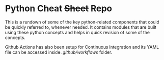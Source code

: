 # Python Cheat ~~Sheet~~ Repo

This is a rundown of some of the key python-related components that could be quickly referred to, whenever needed. It contains modules that are built using these python concepts and helps in quick revision of some of the concepts. 

Github Actions has also been setup for Continuous Integration and its YAML file can be accessed inside <i>.github/workflows</i> folder. 
